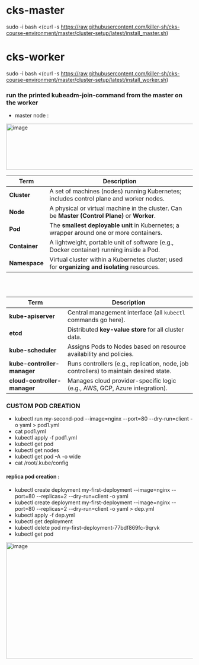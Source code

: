 # cks-master
sudo -i
bash <(curl -s https://raw.githubusercontent.com/killer-sh/cks-course-environment/master/cluster-setup/latest/install_master.sh)


# cks-worker
sudo -i
bash <(curl -s https://raw.githubusercontent.com/killer-sh/cks-course-environment/master/cluster-setup/latest/install_worker.sh)


### run the printed kubeadm-join-command from the master on the worker

- master node :
<img width="570" height="124" alt="image" src="https://github.com/user-attachments/assets/858337bb-b82a-4349-a27d-ecbca5951902" />


| Term          | Description                                                                                    |
| ------------- | ---------------------------------------------------------------------------------------------- |
| **Cluster**   | A set of machines (nodes) running Kubernetes; includes control plane and worker nodes.         |
| **Node**      | A physical or virtual machine in the cluster. Can be **Master (Control Plane)** or **Worker**. |
| **Pod**       | The **smallest deployable unit** in Kubernetes; a wrapper around one or more containers.       |
| **Container** | A lightweight, portable unit of software (e.g., Docker container) running inside a Pod.        |
| **Namespace** | Virtual cluster within a Kubernetes cluster; used for **organizing and isolating** resources.  |

<br>
<br>


| Term                         | Description                                                                            |
| ---------------------------- | -------------------------------------------------------------------------------------- |
| **kube-apiserver**           | Central management interface (all `kubectl` commands go here).                         |
| **etcd**                     | Distributed **key-value store** for all cluster data.                                  |
| **kube-scheduler**           | Assigns Pods to Nodes based on resource availability and policies.                     |
| **kube-controller-manager**  | Runs controllers (e.g., replication, node, job controllers) to maintain desired state. |
| **cloud-controller-manager** | Manages cloud provider-specific logic (e.g., AWS, GCP, Azure integration).             |

### CUSTOM POD CREATION 
- kubectl run my-second-pod --image=nginx --port=80 --dry-run=client -o yaml > pod1.yml
- cat pod1.yml
- kubectl apply -f pod1.yml
- kubectl get pod
- kubectl get nodes
- kubectl get pod -A -o wide
- cat /root/.kube/config

  
#### replica pod creation :
 - kubectl create deployment my-first-deployment --image=nginx --port=80 --replicas=2 --dry-run=client -o yaml
 - kubectl create deployment my-first-deployment --image=nginx --port=80 --replicas=2 --dry-run=client -o yaml > dep.yml
 - kubectl apply -f dep.yml
 - kubectl get deployment
 - kubectl delete pod my-first-deployment-77bdf869fc-9qrvk
 - kubectl get pod


<img width="1306" height="314" alt="image" src="https://github.com/user-attachments/assets/35e143bd-24d0-474d-bce2-a3e939c983d9" />
